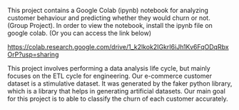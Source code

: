 This project contains a Google Colab (ipynb) notebook for analyzing customer behaviour and predicting whether they would churn or not. (Group Project).
In order to view the notebook, install the ipynb file on google colab. (Or you can access the link below)

https://colab.research.google.com/drive/1_k2lkok2IGkrI6iJh1Kv6FqODqRbxOrP?usp=sharing

This project involves performing a data analysis life cycle, but mainly focuses on the ETL cycle for engineering. 
Our e-commerce customer dataset is a stimulative dataset. 
It was generated by the faker python library, which is a library that helps in generating artificial datasets. 
Our main goal for this project is to able to classify the churn of each customer accurately.

